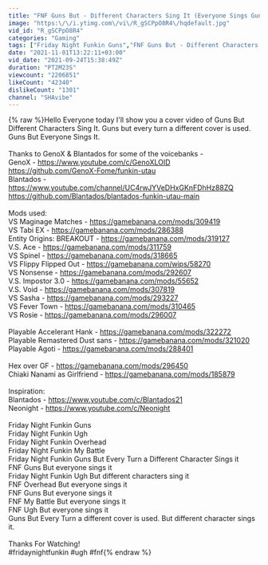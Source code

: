 ```yaml
---
title: "FNF Guns But - Different Characters Sing It (Everyone Sings Guns)"
image: "https:\/\/i.ytimg.com\/vi\/R_gSCPpO8R4\/hqdefault.jpg"
vid_id: "R_gSCPpO8R4"
categories: "Gaming"
tags: ["Friday Night Funkin Guns","FNF Guns But - Different Characters Sing It","FNF Overhead But - Different Characters Sing It"]
date: "2021-11-01T13:22:11+03:00"
vid_date: "2021-09-24T15:38:49Z"
duration: "PT2M23S"
viewcount: "2206851"
likeCount: "42340"
dislikeCount: "1301"
channel: "SHAvibe"
---
```

{% raw %}Hello Everyone today I'll show you a cover video of Guns But Different Characters Sing It. Guns but every turn a different cover is used. Guns But Everyone Sings It.<br /><br />Thanks to GenoX &amp; Blantados for some of the voicebanks - <br />GenoX - <a rel="nofollow" target="blank" href="https://www.youtube.com/c/GenoXLOID">https://www.youtube.com/c/GenoXLOID</a><br /><a rel="nofollow" target="blank" href="https://github.com/GenoX-Fome/funkin-utau">https://github.com/GenoX-Fome/funkin-utau</a><br />Blantados - <a rel="nofollow" target="blank" href="https://www.youtube.com/channel/UC4rwJYVeDHxGKnFDhHz88ZQ">https://www.youtube.com/channel/UC4rwJYVeDHxGKnFDhHz88ZQ</a><br /><a rel="nofollow" target="blank" href="https://github.com/Blantados/blantados-funkin-utau-main">https://github.com/Blantados/blantados-funkin-utau-main</a><br /><br />Mods used:<br />VS Maginage Matches - <a rel="nofollow" target="blank" href="https://gamebanana.com/mods/309419">https://gamebanana.com/mods/309419</a><br />VS Tabi EX - <a rel="nofollow" target="blank" href="https://gamebanana.com/mods/286388">https://gamebanana.com/mods/286388</a><br />Entity Origins: BREAKOUT - <a rel="nofollow" target="blank" href="https://gamebanana.com/mods/319127">https://gamebanana.com/mods/319127</a><br />V.S. Ace - <a rel="nofollow" target="blank" href="https://gamebanana.com/mods/311759">https://gamebanana.com/mods/311759</a><br />VS Spinel - <a rel="nofollow" target="blank" href="https://gamebanana.com/mods/318665">https://gamebanana.com/mods/318665</a><br />VS Flippy Flipped Out - <a rel="nofollow" target="blank" href="https://gamebanana.com/wips/58270">https://gamebanana.com/wips/58270</a><br />VS Nonsense - <a rel="nofollow" target="blank" href="https://gamebanana.com/mods/292607">https://gamebanana.com/mods/292607</a><br />V.S. Impostor 3.0 - <a rel="nofollow" target="blank" href="https://gamebanana.com/mods/55652">https://gamebanana.com/mods/55652</a><br />V.S. Void - <a rel="nofollow" target="blank" href="https://gamebanana.com/mods/307819">https://gamebanana.com/mods/307819</a><br />VS Sasha - <a rel="nofollow" target="blank" href="https://gamebanana.com/mods/293227">https://gamebanana.com/mods/293227</a><br />VS Fever Town - <a rel="nofollow" target="blank" href="https://gamebanana.com/mods/310465">https://gamebanana.com/mods/310465</a><br />VS Rosie - <a rel="nofollow" target="blank" href="https://gamebanana.com/mods/296007">https://gamebanana.com/mods/296007</a><br /><br />Playable Accelerant Hank - <a rel="nofollow" target="blank" href="https://gamebanana.com/mods/322272">https://gamebanana.com/mods/322272</a><br />Playable Remastered Dust sans - <a rel="nofollow" target="blank" href="https://gamebanana.com/mods/321020">https://gamebanana.com/mods/321020</a><br />Playable Agoti - <a rel="nofollow" target="blank" href="https://gamebanana.com/mods/288401">https://gamebanana.com/mods/288401</a><br /><br />Hex over GF - <a rel="nofollow" target="blank" href="https://gamebanana.com/mods/296450">https://gamebanana.com/mods/296450</a><br />Chiaki Nanami as Girlfriend - <a rel="nofollow" target="blank" href="https://gamebanana.com/mods/185879">https://gamebanana.com/mods/185879</a><br /><br />Inspiration:<br />Blantados - <a rel="nofollow" target="blank" href="https://www.youtube.com/c/Blantados21">https://www.youtube.com/c/Blantados21</a><br />Neonight - <a rel="nofollow" target="blank" href="https://www.youtube.com/c/Neonight">https://www.youtube.com/c/Neonight</a><br /><br />Friday Night Funkin Guns<br />Friday Night Funkin Ugh<br />Friday Night Funkin Overhead<br />Friday Night Funkin My Battle<br />Friday Night Funkin Guns But Every Turn a Different Character Sings it<br />FNF Guns But everyone sings it<br />Friday Night Funkin Ugh But different characters sing it<br />FNF Overhead But everyone sings it<br />FNF Guns But everyone sings it<br />FNF My Battle But everyone sings it<br />FNF Ugh But everyone sings it<br />Guns But Every Turn a different cover is used. But different character sings it.<br /><br />Thanks For Watching!<br />#fridaynightfunkin #ugh #fnf{% endraw %}
